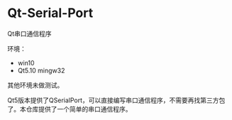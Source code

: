 # Qt-Serial-Port
Qt串口通信程序

环境：
- win10
- Qt5.10 mingw32

其他环境未做测试。

Qt5版本提供了QSerialPort，可以直接编写串口通信程序，不需要再找第三方包了。本仓库提供了一个简单的串口通信程序。

